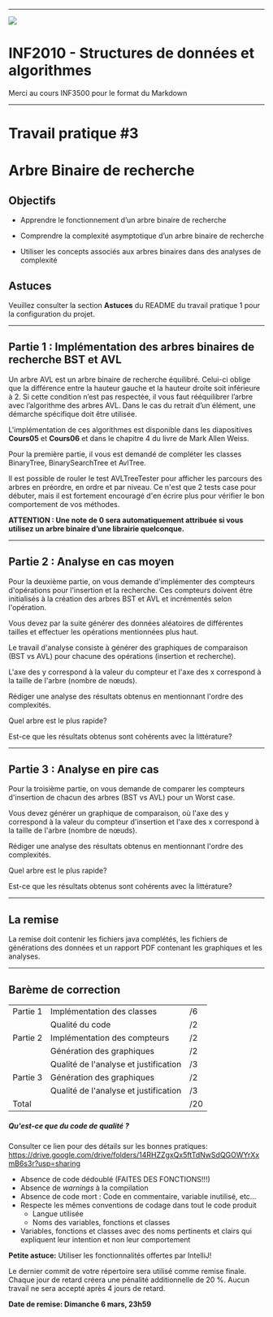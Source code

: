 ------------------------------------------------------------------------

![](resources/logo_poly.png)
<td><h1>INF2010 - Structures de données et algorithmes</h1></td>

Merci au cours INF3500 pour le format du Markdown

------------------------------------------------------------------------

Travail pratique \#3
====================

Arbre Binaire de recherche
=============================================================

Objectifs
---------
* Apprendre le fonctionnement d’un arbre binaire de recherche

* Comprendre la complexité asymptotique d’un arbre binaire de recherche

* Utiliser les concepts associés aux arbres binaires dans des analyses de complexité

Astuces
-------
Veuillez consulter la section **Astuces** du README du travail pratique 1 pour la configuration du projet.

------------------------------------------------------------------------

Partie 1 : Implémentation des arbres binaires de recherche BST et AVL
---------------
Un arbre AVL est un arbre binaire de recherche équilibré. Celui-ci oblige que la différence entre la hauteur gauche et la hauteur droite soit inférieure à 2. Si cette condition n’est pas respectée, il vous faut rééquilibrer l’arbre avec l’algorithme des arbres AVL. Dans le cas du retrait d’un élément, une démarche spécifique doit être utilisée.

L'implémentation de ces algorithmes est disponible dans les diapositives **Cours05** et **Cours06** et dans le chapitre 4 du livre de Mark Allen Weiss.

Pour la première partie, il vous est demandé de compléter les classes BinaryTree, BinarySearchTree et AvlTree.

Il est possible de rouler le test AVLTreeTester pour afficher les parcours des arbres en préordre, en ordre et par niveau. Ce n'est que 2 tests case pour débuter, mais il est fortement encouragé d'en écrire plus pour vérifier le bon comportement de vos méthodes.

**ATTENTION : Une note de 0 sera automatiquement attribuée si vous utilisez un arbre binaire d’une librairie quelconque.**

------------------------------------------------------------------------

Partie 2 : Analyse en cas moyen
---------------
Pour la deuxième partie, on vous demande d'implémenter des compteurs d'opérations pour l'insertion et la recherche. Ces compteurs doivent être initialisés à la création des arbres BST et AVL et incrémentés selon l'opération. 

Vous devez par la suite générer des données aléatoires de différentes tailles et effectuer les opérations mentionnées plus haut.

Le travail d'analyse consiste à générer des graphiques de comparaison (BST vs AVL) pour chacune des opérations (insertion et recherche).

L'axe des y correspond à la valeur du compteur et l'axe des x correspond à la taille de l'arbre (nombre de nœuds).

Rédiger une analyse des résultats obtenus en mentionnant l'ordre des complexités.

Quel arbre est le plus rapide? 

Est-ce que les résultats obtenus sont cohérents avec la littérature?

------------------------------------------------------------------------

Partie 3 : Analyse en pire cas
---------------
Pour la troisième partie, on vous demande de comparer les compteurs d'insertion de chacun des arbres (BST vs AVL) pour un Worst case.

Vous devez générer un graphique de comparaison, où l'axe des y correspond à la valeur du compteur d'insertion et l'axe des x correspond à la taille de l'arbre (nombre de nœuds).

Rédiger une analyse des résultats obtenus en mentionnant l'ordre des complexités.

Quel arbre est le plus rapide? 

Est-ce que les résultats obtenus sont cohérents avec la littérature?

------------------------------------------------------------------------

La remise
---------------
La remise doit contenir les fichiers java complétés, les fichiers de générations des données et un rapport PDF contenant les graphiques et les analyses.

------------------------------------------------------------------------

Barème de correction
--------------------

||||
|-----------------|------------------------------------------|-----|
| Partie 1        | Implémentation des classes               | /6  |
|                 | Qualité du code                          | /2  |
| Partie 2        | Implémentation des compteurs             | /2  |
|                 | Génération des graphiques                | /2  |
|                 | Qualité de l'analyse et justification    | /3  |
| Partie 3        | Génération des graphiques                | /2  |
|                 | Qualité de l'analyse et justification    | /3  |
| Total           |                                          | /20 |


##### Qu'est-ce que du code de qualité ?
Consulter ce lien pour des détails sur les bonnes pratiques: https://drive.google.com/drive/folders/14RHZZgxQx5ftTdNwSdQGOWYrXxmB6s3r?usp=sharing
* Absence de code dédoublé (FAITES DES FONCTIONS!!!)
* Absence de *warnings* à la compilation
* Absence de code mort : Code en commentaire, variable inutilisé, etc...
* Respecte les mêmes conventions de codage dans tout le code produit
  * Langue utilisée
  * Noms des variables, fonctions et classes
* Variables, fonctions et classes avec des noms pertinents et clairs qui expliquent leur intention et non leur comportement

**Petite astuce:** Utiliser les fonctionnalités offertes par IntelliJ!

Le dernier commit de votre répertoire sera utilisé comme remise finale. Chaque jour de retard créera une pénalité
additionnelle de 20 %. Aucun travail ne sera accepté après 4 jours de retard.

**Date de remise: Dimanche 6 mars, 23h59**


